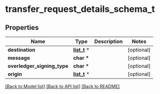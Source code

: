 # transfer_request_details_schema_t

## Properties
Name | Type | Description | Notes
------------ | ------------- | ------------- | -------------
**destination** | [**list_t**](destination_transfer_schema.md) \* |  | [optional] 
**message** | **char \*** |  | [optional] 
**overledger_signing_type** | **char \*** |  | [optional] 
**origin** | [**list_t**](origin_transfer_schema.md) \* |  | [optional] 

[[Back to Model list]](../README.md#documentation-for-models) [[Back to API list]](../README.md#documentation-for-api-endpoints) [[Back to README]](../README.md)


